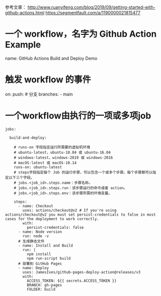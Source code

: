 参考文章：
http://www.ruanyifeng.com/blog/2019/09/getting-started-with-github-actions.html
https://segmentfault.com/a/1190000021815477


# 一个 workflow，名字为 Github Action Example
name: GitHub Actions Build and Deploy Demo

# 触发 workflow 的事件
on:
  push:
    # 分支
    branches:
      - main

# 一个workflow由执行的一项或多项job
```
jobs:

  build-and-deploy:

    # runs-on 字段指定运行所需要的虚拟机环境
    # ubuntu-latest，ubuntu-18.04 或 ubuntu-16.04
    # windows-latest，windows-2019 或 windows-2016
    # macOS-latest 或 macOS-10.14
    runs-on: ubuntu-latest
    # steps字段指定每个 Job 的运行步骤，可以包含一个或多个步骤。每个步骤都可以指定以下三个字段。
    # jobs.<job_id>.steps.name：步骤名称。
    # jobs.<job_id>.steps.run：该步骤运行的命令或者 action。
    # jobs.<job_id>.steps.env：该步骤所需的环境变量。
    
    steps:
      - name: Checkout
        uses: actions/checkout@v2 # If you're using actions/checkout@v2 you must set persist-credentials to false in most cases for the deployment to work correctly.
        with:
          persist-credentials: false
      - name: Node version
        run: node -v
      # 生成静态文件
      - name: Install and Build
        run: |
          npm install
          npm run-script build
      # 部署到 GitHub Pages
      - name: Deploy
        uses: JamesIves/github-pages-deploy-action@releases/v3
        with:
          ACCESS_TOKEN: ${{ secrets.ACCESS_TOKEN }}
          BRANCH: gh-pages
          FOLDER: build
          
```
